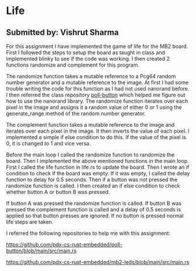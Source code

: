 # Life
## Submitted by: Vishrut Sharma

For this assignment I have implemented the game of life for the MB2 board. First I followed the steps to setup the board as taught in class and implemented blinky to see if the code was working. I then created 2 functions randomize and complement for this program.

The randomize function takes a mutable reference to a Pcg64 random number generator and a mutable reference to the image. At first I had some trouble writing the code for this function as I had not used nanorand before. I then referred the class repository [poll-button](https://github.com/pdx-cs-rust-embedded/poll-button/blob/main/src/main.rs) which helped me figure out how to use the nanorand library. The randomize function iterates over each pixel in the image and assigns it a random value of either 0 or 1 using the generate_range method of the random number generator.

The complement function takes a mutable reference to the image and iterates over each pixel in the image. It then inverts the value of each pixel. I implemented a simple if else condition to do this. If the value of the pixel is 0, it is changed to 1 and vice versa.

Before the main loop I called the randomize function to randomize the board. Then I implemented the above mentioned functions in the main loop. First I called the life function in life.rs to update the board. Then I wrote an if condition to check if the board was empty. If it was empty, I called the delay function to delay for 0.5 seconds. Then if a button was not pressed the randomize function is called. I then created an if else condition to check whether button A or button B was pressed.

If button A was pressed the randomize function is called. If button B was pressed the complement function is called and a delay of 0.5 seconds is applied so that button presses are ignored. If no button is pressed normal life steps are taken.

I referred the following repositories to help me with this assignment:

https://github.com/pdx-cs-rust-embedded/poll-button/blob/main/src/main.rs

https://github.com/pdx-cs-rust-embedded/mb2-leds/blob/main/src/main.rs
